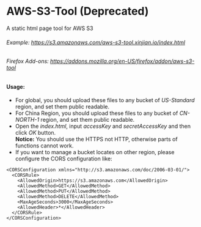 AWS-S3-Tool (Deprecated)
===========

A static html page tool for AWS S3

###### Example: <https://s3.amazonaws.com/aws-s3-tool.xinjian.io/index.html> 

###### Firefox Add-ons: <https://addons.mozilla.org/en-US/firefox/addon/aws-s3-tool>

#### Usage:
  * For global, you should upload these files to any bucket of _US-Standard_ region, and set them public readable.
  * For China Region, you should upload these files to any bucket of _CN-NORTH-1_ region, and set them public readable.
  * Open the _index.html_, input _accessKey_ and _secretAccessKey_ and then click _OK_ button.   
   **Notice:** You should use the HTTPS not HTTP, otherwise parts of functions cannot work.
  * If you want to manage a bucket locates on other region, please configure the CORS configuration like:
   <?xml version="1.0" encoding="UTF-8"?>
    <CORSConfiguration xmlns="http://s3.amazonaws.com/doc/2006-03-01/">
      <CORSRule>
        <AllowedOrigin>https://s3.amazonaws.com</AllowedOrigin>
        <AllowedMethod>GET</AllowedMethod>
        <AllowedMethod>PUT</AllowedMethod>
        <AllowedMethod>DELETE</AllowedMethod>
        <MaxAgeSeconds>3000</MaxAgeSeconds>
        <AllowedHeader>*</AllowedHeader>
      </CORSRule>
    </CORSConfiguration>
 
